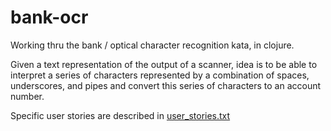 # bank-ocr
Working thru the bank / optical character recognition kata, in clojure.  

Given a text representation of the output of a scanner, idea is to be able to interpret a series of characters represented by a combination of spaces, underscores, and pipes and convert this series of characters to an account number.  

Specific user stories are described in [user_stories.txt](user_stores.txt)

